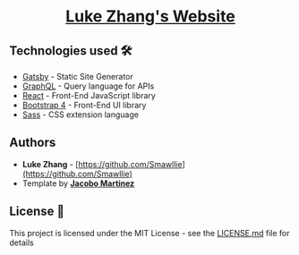 <h1 align="center">
  <a href="https://lukezh.com">Luke Zhang's Website</a>
</h1>

## Technologies used 🛠️

- [Gatsby](https://www.gatsbyjs.org/) - Static Site Generator
- [GraphQL](https://graphql.org/) - Query language for APIs
- [React](https://es.reactjs.org/) - Front-End JavaScript library
- [Bootstrap 4](https://getbootstrap.com/docs/4.3/getting-started/introduction/) - Front-End UI library
- [Sass](https://sass-lang.com/documentation) - CSS extension language

## Authors

- **Luke Zhang** - [https://github.com/Smawllie](https://github.com/Smawllie)
- Template by [**Jacobo Martinez**](https://github.com/cobidev)

## License 📄

This project is licensed under the MIT License - see the [LICENSE.md](LICENSE.md) file for details
